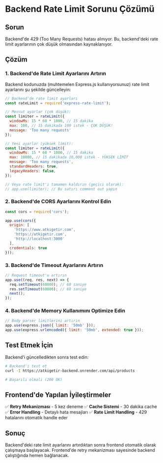 # Backend Rate Limit Sorunu Çözümü

## Sorun
Backend'de 429 (Too Many Requests) hatası alınıyor. Bu, backend'deki rate limit ayarlarının çok düşük olmasından kaynaklanıyor.

## Çözüm

### 1. Backend'de Rate Limit Ayarlarını Artırın

Backend kodunuzda (muhtemelen Express.js kullanıyorsunuz) rate limit ayarlarını şu şekilde güncelleyin:

```javascript
// Backend'de rate limit ayarları
const rateLimit = require('express-rate-limit');

// Mevcut ayarlar (çok düşük):
const limiter = rateLimit({
  windowMs: 15 * 60 * 1000, // 15 dakika
  max: 100, // 15 dakikada 100 istek - ÇOK DÜŞÜK!
  message: 'Too many requests'
});

// Yeni ayarlar (yüksek limit):
const limiter = rateLimit({
  windowMs: 15 * 60 * 1000, // 15 dakika
  max: 10000, // 15 dakikada 10,000 istek - YÜKSEK LİMİT
  message: 'Too many requests',
  standardHeaders: true,
  legacyHeaders: false,
});

// Veya rate limit'i tamamen kaldırın (geçici olarak):
// app.use(limiter); // Bu satırı comment out yapın
```

### 2. Backend'de CORS Ayarlarını Kontrol Edin

```javascript
const cors = require('cors');

app.use(cors({
  origin: [
    'https://www.atkigetir.com',
    'https://atkigetir.com',
    'http://localhost:3000'
  ],
  credentials: true
}));
```

### 3. Backend'de Timeout Ayarlarını Artırın

```javascript
// Request timeout'u artırın
app.use((req, res, next) => {
  req.setTimeout(60000); // 60 saniye
  res.setTimeout(60000); // 60 saniye
  next();
});
```

### 4. Backend'de Memory Kullanımını Optimize Edin

```javascript
// Body parser limitlerini artırın
app.use(express.json({ limit: '50mb' }));
app.use(express.urlencoded({ limit: '50mb', extended: true }));
```

## Test Etmek İçin

Backend'i güncelledikten sonra test edin:

```bash
# Backend'i test et
curl -I https://atkigetir-backend.onrender.com/api/products

# Başarılı olmalı (200 OK)
```

## Frontend'de Yapılan İyileştirmeler

✅ **Retry Mekanizması** - 5 kez deneme
✅ **Cache Sistemi** - 30 dakika cache
✅ **Error Handling** - Detaylı hata mesajları
✅ **Rate Limit Handling** - 429 hatalarını otomatik handle eder

## Sonuç

Backend'deki rate limit ayarlarını artırdıktan sonra frontend otomatik olarak çalışmaya başlayacak. Frontend'de retry mekanizması sayesinde backend çalıştığında hemen bağlanacak.
